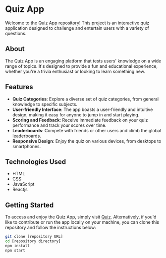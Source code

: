 # Quiz App

Welcome to the Quiz App repository! This project is an interactive quiz application designed to challenge and entertain users with a variety of questions.

## About

The Quiz App is an engaging platform that tests users' knowledge on a wide range of topics. It's designed to provide a fun and educational experience, whether you're a trivia enthusiast or looking to learn something new.

## Features

- **Quiz Categories**: Explore a diverse set of quiz categories, from general knowledge to specific subjects.
- **User-friendly Interface**: The app boasts a user-friendly and intuitive design, making it easy for anyone to jump in and start playing.
- **Scoring and Feedback**: Receive immediate feedback on your quiz performance and track your scores over time.
- **Leaderboards**: Compete with friends or other users and climb the global leaderboards.
- **Responsive Design**: Enjoy the quiz on various devices, from desktops to smartphones.

## Technologies Used

- HTML
- CSS
- JavaScript
- Reactjs

## Getting Started

To access and enjoy the Quiz App, simply visit [Quiz](https://quiz-app-alpha-ebon.vercel.app/). Alternatively, if you'd like to contribute or run the app locally on your machine, you can clone this repository and follow the instructions below:

```bash
git clone [repository URL]
cd [repository directory]
npm install
npm start
